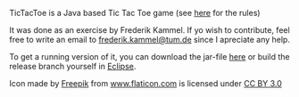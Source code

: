 TicTacToe is a Java based Tic Tac Toe game (see 
<a href="https://de.wikipedia.org/wiki/Tic-Tac-Toe">here</a> for the rules)<br>

It was done as an exercise by Frederik Kammel. If yo wish to contribute,
feel free to write an email to frederik.kammel@tum.de since I apreciate any help.<br>

To get a running version of it, you can download the jar-file <a href="http://fokprojects.mo-mar.de/andere-projekte/#pg-w566cda3926d1d-2">here</a> or build the release branch yourself in <a href="https://eclipse.org/home/index.php">Eclipse</a>.

<div>Icon made by <a href="http://www.freepik.com" title="Freepik">Freepik</a> from <a href="http://www.flaticon.com" title="Flaticon">www.flaticon.com</a> is licensed under <a href="http://creativecommons.org/licenses/by/3.0/" title="Creative Commons BY 3.0">CC BY 3.0</a></div>